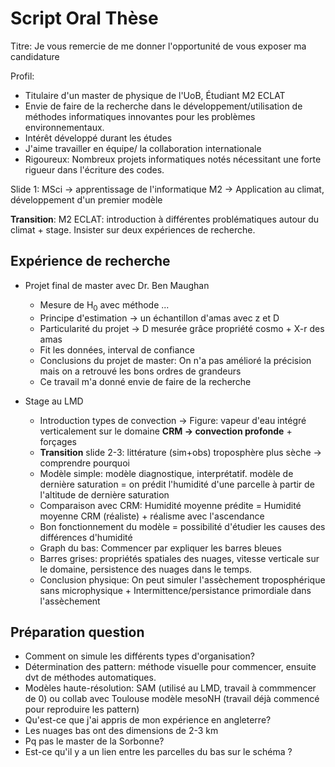 # Script Oral Thèse

Titre: Je vous remercie de me donner l'opportunité de vous exposer ma candidature

Profil:

- Titulaire d'un master de physique de l'UoB, Étudiant M2 ECLAT
- Envie de faire de la recherche dans le développement/utilisation de méthodes informatiques innovantes pour les problèmes environnementaux.
- Intérêt développé durant les études
- J'aime travailler en équipe/ la collaboration internationale
- Rigoureux: Nombreux projets informatiques notés nécessitant une forte rigueur dans l'écriture des codes.

Slide 1: MSci -> apprentissage de l'informatique
          M2 -> Application au climat, développement d'un premier modèle

**Transition**: M2 ECLAT: introduction à différentes problématiques autour du climat + stage. Insister sur deux expériences de recherche.

## Expérience de recherche

- Projet final de master avec Dr. Ben Maughan
  - Mesure de H<sub>0</sub> avec méthode ...
  - Principe d'estimation -> un échantillon d'amas avec z et D
  - Particularité du projet -> D mesurée grâce propriété cosmo + X-r des amas
  - Fit les données, interval de confiance
  - Conclusions du projet de master: On n'a pas amélioré la précision mais on a retrouvé les bons ordres de grandeurs
  - Ce travail m'a donné envie de faire de la recherche

- Stage au LMD

  - Introduction types de convection -> Figure: vapeur d'eau intégré verticalement sur le domaine  **CRM -> convection profonde** + forçages
  - **Transition** slide 2-3: littérature (sim+obs) troposphère plus sèche -> comprendre pourquoi
  - Modèle simple: modèle diagnostique, interprétatif. modèle de dernière saturation = on prédit l'humidité d'une parcelle à partir de l'altitude de dernière saturation
  - Comparaison avec CRM: Humidité moyenne prédite = Humidité moyenne CRM (réaliste) + réalisme avec l'ascendance
  - Bon fonctionnement du modèle = possibilité d'étudier les causes des différences d'humidité
  - Graph du bas: Commencer par expliquer les barres bleues
  - Barres grises: propriétés spatiales des nuages, vitesse verticale sur le domaine, persistence des nuages dans le temps.
  - Conclusion physique: On peut simuler l'assèchement troposphérique sans microphysique + Intermittence/persistance primordiale dans l'assèchement
  
<!-- 
**Transition** Sujet de stage/sujet de thèse: Envie de continuer de travailler sur les phénomènes physiques liés à l'organisation de la convection, intéressé par la modélisation à haute résolution. -->

<!-- ## Description du projet de thèse

**Contexte:**

- Projections climatiques incertaines, principalement à cause des nuages de couche limite, efforts pour réduire cette incertitude en améliorant la compréhension des mécanismes de rétroaction des nuages bas

**But:**

- Comprendre le rôle de l'organisation à méso-échelle de ces nuages sur leur rétroaction climatique: catégoriser les morphologies nuageuses, analyser leur sensibilité aux perturbations météorologiques -> Question innovante, motivante

**Motivations:**

Étapes -> Motivations

- Utilisation de l'apprentissage automatique pour catégoriser les morphologies -> facteur motivant: curiosité nouvelle méthode informatique, collaboration internationale

- Étude de la corrélation entre changements morphologiques et variations de la dynamique de couche limite par observation satellites.

- Analyse par simulations haute-résolution résolvant les processus de fine échelle

- Finir en mettant l'accent sur la motivation -->

## Préparation question

- Comment on simule les différents types d'organisation?
- Détermination des pattern: méthode visuelle pour commencer, ensuite dvt de méthodes automatiques.
- Modèles haute-résolution: SAM (utilisé au LMD, travail à commmencer de 0) ou collab avec Toulouse modèle mesoNH (travail déjà commencé pour reproduire les pattern)
- Qu'est-ce que j'ai appris de mon expérience en angleterre?
- Les nuages bas ont des dimensions de 2-3 km
- Pq pas le master de la Sorbonne?
- Est-ce qu'il y a un lien entre les parcelles du bas sur le schéma ?
